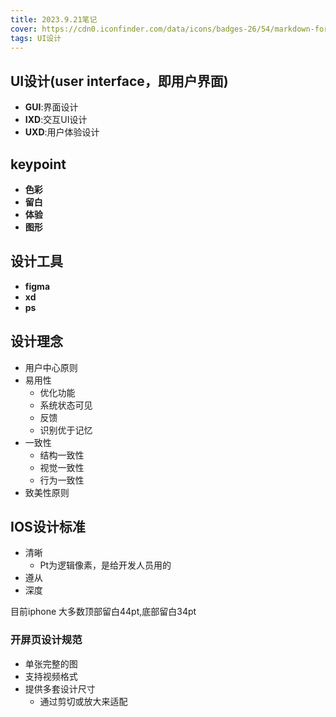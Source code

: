 ```yaml
---
title: 2023.9.21笔记
cover: https://cdn0.iconfinder.com/data/icons/badges-26/54/markdown-format-mark-down-arrow-sign-badge-1024.png
tags: UI设计
---
```

## UI设计(user interface，即用户界面)

- **GUI**:界面设计
- **IXD**:交互UI设计
- **UXD**:用户体验设计



## keypoint

- **色彩**
- **留白**
- **体验**
- **图形**



## 设计工具

- **figma**
- **xd**
- **ps**
## 设计理念

- 用户中心原则
- 易用性
  - 优化功能
  - 系统状态可见
  - 反馈
  - 识别优于记忆
- 一致性
  - 结构一致性
  - 视觉一致性
  - 行为一致性
- 致美性原则



## IOS设计标准

- 清晰
  - Pt为逻辑像素，是给开发人员用的
- 遵从
- 深度

目前iphone 大多数顶部留白44pt,底部留白34pt

### 开屏页设计规范

- 单张完整的图
- 支持视频格式
- 提供多套设计尺寸
  - 通过剪切或放大来适配